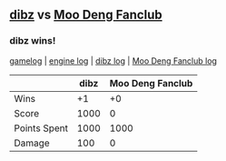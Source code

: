 ## [dibz](<../../dibz/README.md>) vs [Moo Deng Fanclub](<../../Moo Deng Fanclub/README.md>)
### dibz wins!

[gamelog](<gamelog.json>) | [engine log](<engine>) | [dibz log](<dibz>) | [Moo Deng Fanclub log](<Moo Deng Fanclub>)

|              | dibz | Moo Deng Fanclub |
| ------------ | ---- | ---------------- |
| Wins         |   +1 |               +0 |
| Score        | 1000 |                0 |
| Points Spent | 1000 |             1000 |
| Damage       |  100 |                0 |
